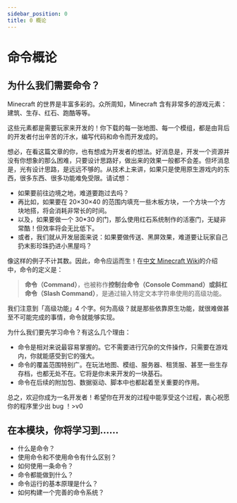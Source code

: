 ```yaml
---
sidebar_position: 0
title: 0 概论
---
```


# 命令概论

## 为什么我们需要命令？

Minecraft 的世界是丰富多彩的。众所周知，Minecraft 含有非常多的游戏元素：建筑、生存、红石、跑酷等等。

这些元素都是需要玩家来开发的！你下载的每一张地图、每一个模组，都是由背后的开发者付出辛苦的汗水，编写代码和命令而开发成的。

想必，在看这篇文章的你，也有想成为开发者的想法。好消息是，开发一个资源并没有你想象的那么困难，只要设计思路好，做出来的效果一般都不会差。但坏消息是，光有设计思路，是远远不够的。从技术上来讲，如果只是使用原生游戏内的东西，很多东西、很多功能难免受限。请试想：

- 如果要前往边境之地，难道要跑过去吗？
- 再比如，如果要在 20×30×40 的范围内填充一些木板方块，一个方块一个方块地搭，将会消耗非常长的时间。
- 以及，如果要做一个 30*30 的门，那么使用红石系统制作的活塞门，无疑非常酷！但效率将会无比低下。
- 或者，我们就从开发层面来说：如果要做传送、黑屏效果，难道要让玩家自己扔末影珍珠扔进小黑屋吗？

像这样的例子不计其数。因此，命令应运而生！在[中文 Minecraft Wiki](https://zh.minecraft.wiki/w/命令)的介绍中，命令的定义是：

> **命令（Command）**，也被称作**控制台命令（Console Command）**或**斜杠命令（Slash Command）**，是通过输入特定文本字符串使用的高级功能。

我们注意到「高级功能」4 个字。何为高级？就是那些依靠原生功能，就很难做甚至不可能完成的事情，命令就能够实现。

为什么我们要先学习命令？有这么几个理由：

- 命令是相对来说最容易掌握的。它不需要进行冗杂的文件操作，只需要在游戏内，你就能感受到它的强大。
- 命令的覆盖范围特别广。在玩法地图、模组、服务器、租赁服、甚至一些生存存档，也都无处不在。它将是你未来开发的一块基石。
- 命令在后续的附加包、数据驱动、脚本中也都起着至关重要的作用。

总之，欢迎你成为一名开发者！希望你在开发的过程中能享受这个过程，衷心祝愿你的程序里少出 bug ！>v0

## 在本模块，你将学习到……

- 什么是命令？
- 使用命令和不使用命令有什么区别？
- 如何使用一条命令？
- 命令都能做到什么？
- 命令运行的基本原理是什么？
- 如何构建一个完善的命令系统？
